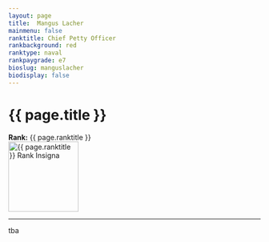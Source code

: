 ```yaml
---
layout: page
title:  Mangus Lacher
mainmenu: false
ranktitle: Chief Petty Officer
rankbackground: red
ranktype: naval
rankpaygrade: e7
bioslug: manguslacher
biodisplay: false
---
```

# {{ page.title }}
**Rank:** {{ page.ranktitle }}  
<img src="//img.sigma-division.com/ranks/{{ page.rankimg }}" width="140" class="img-fluid" alt="{{ page.ranktitle }} Rank Insigna">  

---
tba